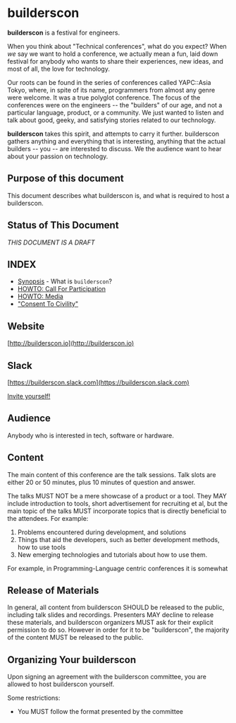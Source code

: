 # builderscon

**builderscon** is a festival for engineers.

When you think about "Technical conferences", what do you expect?
When _we_ say we want to hold a conference, we actually mean a fun, laid down festival for anybody who wants to share their experiences, new ideas, and most of all, the love for technology.

Our roots can be found in the series of conferences called YAPC::Asia Tokyo, where, in spite of its name, programmers from almost any genre were welcome. It was a true polyglot conference. The focus of the conferences were on the engineers -- the "builders" of our age, and not a particular language, product, or a community. We just wanted to listen and talk about good, geeky, and satisfying stories related to our technology.

**builderscon** takes this spirit, and attempts to carry it further.  builderscon gathers anything and everything that is interesting, anything that the actual builders -- you -- are interested to discuss. We the audience want to hear about your passion on technology.

## Purpose of this document

This document describes what builderscon is, and what is required to host a builderscon.

## Status of This Document

*THIS DOCUMENT IS A DRAFT*

## INDEX

* [Synopsis](Synopsis.md) - What is `builderscon`?
* [HOWTO: Call For Participation](HOWTO-CFP.md)
* [HOWTO: Media](HOWTO-Media.md)
* ["Consent To Civility"](Consent-To-Civility.md)

## Website

[http://builderscon.io](http://builderscon.io)

## Slack

[https://builderscon.slack.com](https://builderscon.slack.com)

[Invite yourself!](https://inviteme-builderscon.herokuapp.com)

## Audience

Anybody who is interested in tech, software or hardware.

## Content

The main content of this conference are the talk sessions. Talk slots are either 20 or 50 minutes, plus 10 minutes of question and answer.

The talks MUST NOT be a mere showcase of a product or a tool. They MAY include introduction to tools, short advertisement for recruiting et al, but the main topic of the talks MUST incorporate topics that is directly beneficial to the attendees. For example:

1. Problems encountered during development, and solutions
2. Things that aid the developers, such as better development methods, how to use tools
3. New emerging technologies and tutorials about how to use them.

For example, in Programming-Language centric conferences it is somewhat

## Release of Materials

In general, all content from builderscon SHOULD be released to the public, including talk slides and recordings. Presenters MAY decline to release these materials, and builderscon organizers MUST ask for their explicit permission to do so. However in order for it to be "builderscon", the majority of the content MUST be released to the public.

## Organizing Your builderscon

Upon signing an agreement with the builderscon committee, you are allowed to host
builderscon yourself.

Some restrictions:

* You MUST follow the format presented by the committee
